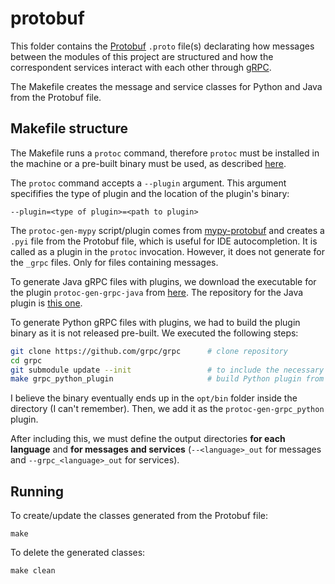# protobuf

This folder contains the [Protobuf](https://developers.google.com/protocol-buffers/) `.proto` file(s) declarating how messages between the modules of this project are structured and how the correspondent services interact with each other through [gRPC](https://grpc.io/).

The Makefile creates the message and service classes for Python and Java from the Protobuf file.

## Makefile structure

The Makefile runs a `protoc` command, therefore `protoc` must be installed in the machine or a pre-built binary must be used, as described [here](https://github.com/protocolbuffers/protobuf).

The `protoc` command accepts a `--plugin` argument. This argument specififies the type of plugin and the location of the plugin's binary:

`--plugin=<type of plugin>=<path to plugin>`

The `protoc-gen-mypy` script/plugin comes from [mypy-protobuf](https://github.com/dropbox/mypy-protobuf) and creates a `.pyi` file from the Protobuf file, which is useful for IDE autocompletion. It is called as a plugin in the `protoc` invocation. However, it does not generate for the `_grpc` files. Only for files containing messages.

To generate Java gRPC files with plugins, we download the executable for the plugin `protoc-gen-grpc-java` from [here](https://search.maven.org/artifact/io.grpc/protoc-gen-grpc-java/). The repository for the Java plugin is [this one](https://github.com/grpc/grpc-java/).

To generate Python gRPC files with plugins, we had to build the plugin binary as it is not released pre-built. We executed the following steps:

```bash
git clone https://github.com/grpc/grpc      # clone repository
cd grpc
git submodule update --init                 # to include the necessary submodules for build
make grpc_python_plugin                     # build Python plugin from scratch (takes quite a while to build)
```

I believe the binary eventually ends up in the `opt/bin` folder inside the directory (I can't remember). Then, we add it as the `protoc-gen-grpc_python` plugin.

After including this, we must define the output directories **for each language** and **for messages and services** (`--<language>_out` for messages and `--grpc_<language>_out` for services).

## Running

To create/update the classes generated from the Protobuf file:

`make`

To delete the generated classes:

`make clean`